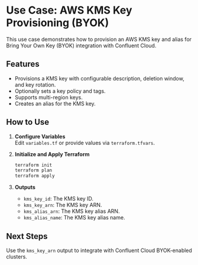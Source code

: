 # Use Case: AWS KMS Key Provisioning (BYOK)

This use case demonstrates how to provision an AWS KMS key and alias for Bring Your Own Key (BYOK) integration with Confluent Cloud.

## Features

- Provisions a KMS key with configurable description, deletion window, and key rotation.
- Optionally sets a key policy and tags.
- Supports multi-region keys.
- Creates an alias for the KMS key.

## How to Use

1. **Configure Variables**  
   Edit `variables.tf` or provide values via `terraform.tfvars`.

2. **Initialize and Apply Terraform**
   ```bash
   terraform init
   terraform plan
   terraform apply
   ```

3. **Outputs**  
   - `kms_key_id`: The KMS key ID.
   - `kms_key_arn`: The KMS key ARN.
   - `kms_alias_arn`: The KMS key alias ARN.
   - `kms_alias_name`: The KMS key alias name.

## Next Steps

Use the `kms_key_arn` output to integrate with Confluent Cloud BYOK-enabled clusters.
